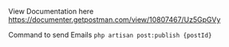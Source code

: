 View Documentation here
https://documenter.getpostman.com/view/10807467/Uz5GpGVy


Command to send Emails
`php artisan post:publish {postId}`
